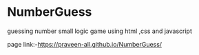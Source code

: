 # NumberGuess
guessing number small logic game using html ,css and javascript 

page link:-https://praveen-all.github.io/NumberGuess/
